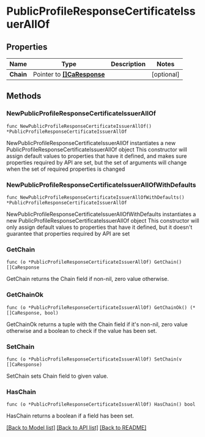 # PublicProfileResponseCertificateIssuerAllOf

## Properties

Name | Type | Description | Notes
------------ | ------------- | ------------- | -------------
**Chain** | Pointer to [**[]CaResponse**](CaResponse.md) |  | [optional] 

## Methods

### NewPublicProfileResponseCertificateIssuerAllOf

`func NewPublicProfileResponseCertificateIssuerAllOf() *PublicProfileResponseCertificateIssuerAllOf`

NewPublicProfileResponseCertificateIssuerAllOf instantiates a new PublicProfileResponseCertificateIssuerAllOf object
This constructor will assign default values to properties that have it defined,
and makes sure properties required by API are set, but the set of arguments
will change when the set of required properties is changed

### NewPublicProfileResponseCertificateIssuerAllOfWithDefaults

`func NewPublicProfileResponseCertificateIssuerAllOfWithDefaults() *PublicProfileResponseCertificateIssuerAllOf`

NewPublicProfileResponseCertificateIssuerAllOfWithDefaults instantiates a new PublicProfileResponseCertificateIssuerAllOf object
This constructor will only assign default values to properties that have it defined,
but it doesn't guarantee that properties required by API are set

### GetChain

`func (o *PublicProfileResponseCertificateIssuerAllOf) GetChain() []CaResponse`

GetChain returns the Chain field if non-nil, zero value otherwise.

### GetChainOk

`func (o *PublicProfileResponseCertificateIssuerAllOf) GetChainOk() (*[]CaResponse, bool)`

GetChainOk returns a tuple with the Chain field if it's non-nil, zero value otherwise
and a boolean to check if the value has been set.

### SetChain

`func (o *PublicProfileResponseCertificateIssuerAllOf) SetChain(v []CaResponse)`

SetChain sets Chain field to given value.

### HasChain

`func (o *PublicProfileResponseCertificateIssuerAllOf) HasChain() bool`

HasChain returns a boolean if a field has been set.


[[Back to Model list]](../README.md#documentation-for-models) [[Back to API list]](../README.md#documentation-for-api-endpoints) [[Back to README]](../README.md)


